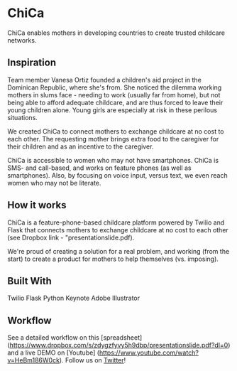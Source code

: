 # ChiCa

ChiCa enables mothers in developing countries to create trusted childcare networks.

Inspiration
----------------
Team member Vanesa Ortiz founded a children's aid project in the Dominican Republic, where she's from. She noticed the dilemma working mothers in slums face - needing to work (usually far from home), but not being able to afford adequate childcare, and are thus forced to leave their young children alone. Young girls are especially at risk in these perilous situations.

We created ChiCa to connect mothers to exchange childcare at no cost to each other. The requesting mother brings extra food to the caregiver for their children and as an incentive to the caregiver.

ChiCa is accessible to women who may not have smartphones. ChiCa is SMS- and call-based, and works on feature phones (as well as smartphones). Also, by focusing on voice input, versus text, we even reach women who may not be literate.

How it works
----------------
ChiCa is a feature-phone-based childcare platform powered by Twilio and Flask that connects mothers to exchange childcare at no cost to each other (see Dropbox link - "presentationslide.pdf).

We're proud of creating a solution for a real problem, and working (from the start) to create a product for mothers to help themselves (vs. imposing).

Built With
----------------
Twilio
Flask
Python
Keynote
Adobe Illustrator

Workflow
------------
See a detailed workflow on this [spreadsheet] (https://www.dropbox.com/s/zdygzfyvy5h9dbp/presentationslide.pdf?dl=0) and a live DEMO on [Youtube] (https://www.youtube.com/watch?v=HeBm186W0ck).
Follow us on [Twitter](https://twitter.com/Team_ChiCa)!
